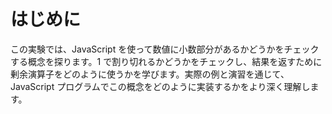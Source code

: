 # はじめに

この実験では、JavaScript を使って数値に小数部分があるかどうかをチェックする概念を探ります。1 で割り切れるかどうかをチェックし、結果を返すために剰余演算子をどのように使うかを学びます。実際の例と演習を通じて、JavaScript プログラムでこの概念をどのように実装するかをより深く理解します。
